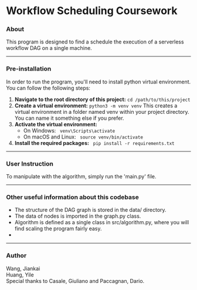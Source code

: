 # Workflow Scheduling Coursework

### About
This program is designed to find a schedule the execution of a serverless workflow DAG on a single machine. 

---
### Pre-installation
In order to run the program, you'll need to install python virtual environment. You can follow the following steps:
1.	**Navigate to the root directory of this project:**
    ```cd /path/to/this/project```
2.	**Create a virtual environment:**
    `python3 -m venv venv`
This creates a virtual environment in a folder named venv within your project directory. You can name it something else if you prefer.
3.	**Activate the virtual environment:**
	* On Windows:
    ``` venv\Scripts\activate```
	* On macOS and Linux:
    ``` source venv/bin/activate```
4.	**Install the required packages:**
    ``` pip install -r requirements.txt```

---
### User Instruction
To manipulate with the algorithm, simply run the 'main.py' file. 

---
### Other useful information about this codebase
 - The structure of the DAG graph is stored in the data/ directory.
 - The data of nodes is imported in the graph.py class.
 - Algorithm is defined as a single class in src/algorithm.py, where you will find scaling the program fairly easy.
 - 

---
 ### Author
Wang, Jiankai  
Huang, Yile  
Special thanks to Casale, Giuliano and Paccagnan, Dario.